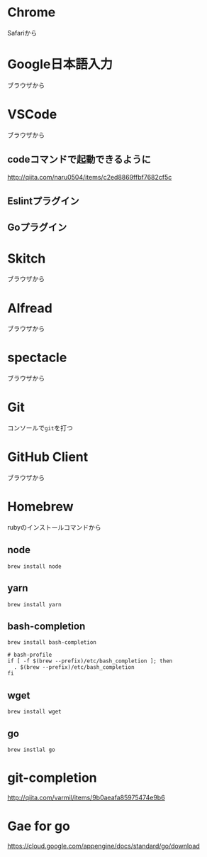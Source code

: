 # Chrome
Safariから

# Google日本語入力
ブラウザから

# VSCode
ブラウザから

## codeコマンドで起動できるように
http://qiita.com/naru0504/items/c2ed8869ffbf7682cf5c

## Eslintプラグイン
## Goプラグイン


# Skitch
ブラウザから

# Alfread
ブラウザから

# spectacle
ブラウザから

# Git
コンソールで`git`を打つ

# GitHub Client
ブラウザから

# Homebrew
rubyのインストールコマンドから

## node
`brew install node`

## yarn
`brew install yarn`

## bash-completion
`brew install bash-completion`

```
# bash-profile
if [ -f $(brew --prefix)/etc/bash_completion ]; then
  . $(brew --prefix)/etc/bash_completion
fi
```

## wget
`brew install wget`

## go
`brew instlal go`

# git-completion
http://qiita.com/varmil/items/9b0aeafa85975474e9b6

# Gae for go
https://cloud.google.com/appengine/docs/standard/go/download

